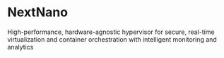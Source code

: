 # NextNano
High-performance, hardware-agnostic hypervisor for secure, real-time virtualization and container orchestration with intelligent monitoring and analytics
